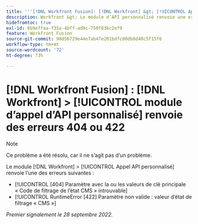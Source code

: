 ```yaml
---
title: '''[!DNL Workfront Fusion]: [!DNL Workfront] &gt; [!UICONTROL Appel API personnalisé] module renvoyant des erreurs 404 ou 422'
description: Workfront &gt; Le module d’API personnalisé renvoie une erreur.
hidefromtoc: true
exl-id: 6b9effaa-f35a-4bff-ad9c-750f836c2ef9
feature: Workfront Fusion
source-git-commit: 98d56729e44e7ab47e201bdfc00db8d40c5f15f6
workflow-type: tm+mt
source-wordcount: '72'
ht-degree: 73%

---
```


# [!DNL Workfront Fusion] : [!DNL Workfront] > [!UICONTROL module d’appel d’API personnalisé] renvoie des erreurs 404 ou 422

>[!NOTE]
>
>Ce problème a été résolu, car il ne s’agit pas d’un problème.

Le module [!DNL Workfront] > [!UICONTROL Appel API personnalisé] renvoie l’une des erreurs suivantes :

* [!UICONTROL [404] Paramètre avec la ou les valeurs de clé principale « Code de filtrage de l’état CMS » introuvable]
* [!UICONTROL RuntimeError [422] Paramètre non valide : valeur d’état de filtrage « CMS »]

_Premier signalement le 28 septembre 2022._
